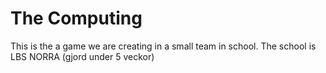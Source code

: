 # The Computing
This is the a game we are creating in a small team in school. 
The school is LBS NORRA
(gjord under 5 veckor)
